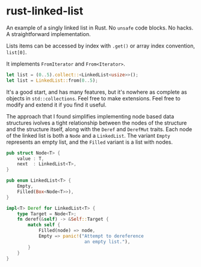 # rust-linked-list
An example of a singly linked list in Rust. No `unsafe` code blocks. No hacks. A straightforward implementation.

Lists items can be accessed by index with `.get()` or array index convention, `list[0]`. 

It implements `FromIterator` and `From<Iterator>`.

```rust
let list = (0..5).collect::<LinkedList<usize>>();
let list = LinkedList::from(0..5);
```
It's a good start, and has many features, but it's nowhere as complete as objects in `std::collections`. 
Feel free to make extensions. Feel free to modify and extend it if you find it useful.

The approach that I found simplifies implementing node based data structures ivolves a tight relationship 
between the nodes of the structure and the structure itself, along with the `Deref` and `DerefMut` traits.
Each node of the linked list is both a `Node` and a `LinkedList`. The variant `Empty` represents an empty list, 
and the `Filled` variant is a list with nodes.

```rust
pub struct Node<T> {
    value : T,
    next  : LinkedList<T>,
}

pub enum LinkedList<T> {
    Empty,
    Filled(Box<Node<T>>),
}

impl<T> Deref for LinkedList<T> {
    type Target = Node<T>;
    fn deref(&self) -> &Self::Target {
        match self {
            Filled(node) => node,
            Empty => panic!("Attempt to dereference 
                             an empty list."),
        }
    }
}
```
